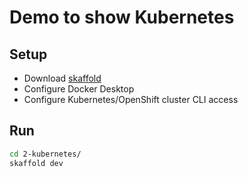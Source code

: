 # Demo to show Kubernetes

## Setup
- Download [skaffold](https://skaffold.dev/)
- Configure Docker Desktop
- Configure Kubernetes/OpenShift cluster CLI access

## Run
```bash
cd 2-kubernetes/
skaffold dev
```
